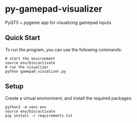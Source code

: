 # py-gamepad-visualizer

PyQT5 + pygame app for visualizing gamepad inputs


## Quick Start

To run the program, you can use the following commands:

```console
# start the environment
source env/bin/activate
# run the visualizer
python gamepad_visualizer.py
```

## Setup

Create a virtual environment, and install the required packages:

``` console
python3 -m venv env
source env/bin/activate
pip install -r requirements.txt
```
